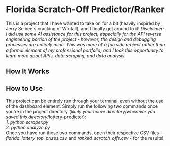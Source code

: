 # Florida Scratch-Off Predictor/Ranker
This is a project that I have wanted to take on for a bit (heavily inspired by Jerry Selbee's cracking of Winfall), and I finally got around to it!
*Disclaimer: I did use some AI assistance for this project, especially for the API reverse engineering portion of the project - however, the design and debugging processes are entirely mine. This was more of a fun side project rather than a formal element of my professional portfolio, and I took this opportunity to learn more about APIs, data scraping, and data analysis.*
## How It Works
## How to Use
This project can be entirely run through your terminal, even without the use of the dashboard element. Simply run the following two commands once you're in the project directory (*likely your home directory*/*wherever you saved this directory*/lottery-predictor):
<br> *1. python scraper.py*
<br> *2. python analyze.py* <br>
Once you have run these two commands, open their respective CSV files - *florida_lottery_top_prizes.csv* and *ranked_scratch_offs.csv* - for the results!
